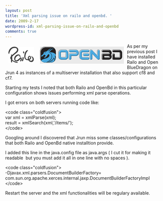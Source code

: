 ```yaml
---
layout: post
title: 'Xml parsing issue on railo and openbd. '
date: 2009-2-17
wordpress-id: xml-parsing-issue-on-railo-and-openbd
comments: true
---
```

<p><img style="float: left; border: 0; margin: 10px;" src="/images/posts/railo.gif" alt="Railo" width="82" height="52" /><img style="float: left; border: 0; margin: 10px;" src="/images/posts/bluedragon.gif" alt="Open bluedragon" width="270" height="55" /></p>
<p>As per my previous post I have installed Railo and Open BlueDragon on Jrun 4 as instances of a multiserver installation that also support cf8 and cf7.</p>
<!--more-->
<p>Starting my tests I noted that both Railo and OpenBd in this particular configuration shows issues performing xml parse operations. </p>
<p>I got errors on both servers running code like:</p>
<p>&lt;code class="coldfusion"&gt;<br />var xml = xmlParse(xml);<br />result = xmlSearch(xml,'/items/');<br />&lt;/code&gt;</p>
<p>Googling around I discovered that Jrun miss some classes/configurations that both Railo and OpenBd native installtion provide.</p>
<p>I added this line in the java.config file as java.args ( I cut it for making it readable  but you must add it all in one line with no spaces ).</p>
<p>&lt;code class="coldfusion"&gt;<br />-Djavax.xml.parsers.DocumentBuilderFactory=<br />com.sun.org.apache.xerces.internal.jaxp.DocumentBuilderFactoryImpl<br />&lt;/code&gt;</p>
<p>Restart the server and the xml functionalities will be regulary available.</p>
